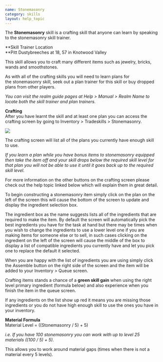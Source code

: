 ```yaml
---
name: Stonemasonry
category: skills
layout: help_topic
---
```

The **Stonemasonry** skill is a crafting skill that anyone can learn by speaking to the stonemasonry skill trainer.

**Skill Trainer Location  
**Pitt Dustybreeches at 18, 57 in Knotwood Valley

This skill allows you to craft many different items such as jewelry, bricks, wands and smoothstones.

As with all of the crafting skills you will need to learn plans for the stonemasonry skill, seek out a plan trainer for this skill or buy dropped plans from other players.

_You can visit the realm guide pages at Help > Manual > Realm Name to locate both the skill trainer and plan trainers._

**Crafting**  
After you have learnt the skill and at least one plan you can access the crafting screen by going to Inventory > Tradeskills > Stonemasonry.

[![](https://lohcdn.com/images/t_stonemasonry.jpg)](https://lohcdn.com/images/stonemasonry.jpg)

The crafting screen will list all of the plans you currently have enough skill to use.

_If you learn a plan while you have bonus items to stonemasonry equipped then take the item off and your skill drops below the required skill level for that plan you will not be able to use it until it goes back up to the required skill level._

For more information on the other buttons on the crafting screen please check out the help topic linked below which will explain them in great detail.

To begin constructing a stonemasonry item simply click on the plan on the left of the screen this will cause the bottom of the screen to update and display the ingredient selection box.

The ingredient box as the name suggests lists all of the ingredients that are required to make the item. By default the screen will automatically pick the best ingredients you have for the task at hand but there may be times when you wish to change the ingredients to use a lower level one if you are making items for someone else or to sell, in such cases clicking on the ingredient on the left of the screen will cause the middle of the box to display a list of compatible ingredients you currently have and let you pick one to replace the default it selected.

When you are happy with the list of ingredients you are using simply click the Assemble button on the right side of the screen and the item will be added to your Inventory > Queue screen.

Crafting items stands a chance of a **green skill gain** when using the right level primary ingredient (formula below) and also experience when you finish the item in the queue screen.

If any ingredients on the list show up red it means you are missing those ingredients or you do not have high enough skill to use the ones you have in your inventory.

**Material Formula**  
Material Level = ((Stonemasonry / 5) + 5)

_i.e. If you have 100 stonemasonry you can work with up to level 25 materials ((100 / 5) + 5)._

This allows you to work around material gaps (times when there is not a material every 5 levels).